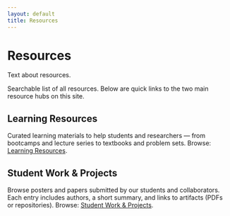```yaml
---
layout: default
title: Resources
---
```


# Resources

<section>
  <p>
    Text about resources.
  </p>
  <p>
    Searchable list of all resources. Below are quick links to the two main resource hubs on this site.
  </p>
</section>

<section>
  <h2>Learning Resources</h2>
  <p>Curated learning materials to help students and researchers — from bootcamps and lecture series to textbooks and problem sets. Browse: <a href="{{ '/resources/learning-resources.html' | relative_url }}">Learning Resources</a>.</p>
</section>

<section>
  <h2>Student Work & Projects</h2>
  <p>Browse posters and papers submitted by our students and collaborators. Each entry includes authors, a short summary, and links to artifacts (PDFs or repositories). Browse: <a href="{{ '/resources/student-work-and-projects.html' | relative_url }}">Student Work & Projects</a>.</p>
</section>
